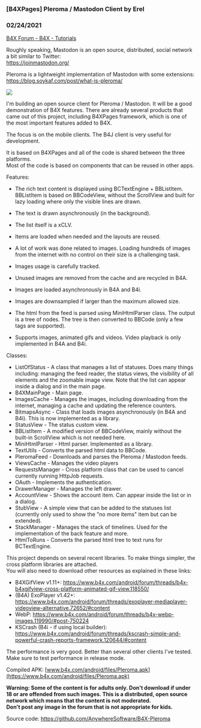 ###  [B4XPages] Pleroma / Mastodon Client by Erel
### 02/24/2021
[B4X Forum - B4X - Tutorials](https://www.b4x.com/android/forum/threads/119426/)

Roughly speaking, Mastodon is an open source, distributed, social network a bit similar to Twitter:  
<https://joinmastodon.org/>  
  
Pleroma is a lightweight implementation of Mastodon with some extensions: <https://blog.soykaf.com/post/what-is-pleroma/>  
  
![](https://www.b4x.com/basic4android/images/i_view64_FAQWSjENvw.png)  
  
I'm building an open source client for Pleroma / Mastodon. It will be a good demonstration of B4X features. There are already several products that came out of this project, including B4XPages framework, which is one of the most important features added to B4X.  
  
The focus is on the mobile clients. The B4J client is very useful for development.  
  
  
  
It is based on B4XPages and all of the code is shared between the three platforms.  
Most of the code is based on components that can be reused in other apps.  
  
Features:  

- The rich text content is displayed using BCTextEngine + BBListItem. BBListItem is based on BBCodeView, without the ScrollView and built for lazy loading where only the visible lines are drawn.
- The text is drawn asynchronously (in the background).
- The list itself is a xCLV.
- Items are loaded when needed and the layouts are reused.
- A lot of work was done related to images. Loading hundreds of images from the internet with no control on their size is a challenging task.

- Images usage is carefully tracked.
- Unused images are removed from the cache and are recycled in B4A.
- Images are loaded asynchronously in B4A and B4i.
- Images are downsampled if larger than the maximum allowed size.

- The html from the feed is parsed using MiniHtmlParser class. The output is a tree of nodes. The tree is then converted to BBCode (only a few tags are supported).
- Supports images, animated gifs and videos. Video playback is only implemented in B4A and B4i.

Classes:  

- ListOfStatus - A class that manages a list of statuses. Does many things including: managing the feed reader, the status views, the visibility of all elements and the zoomable image view. Note that the list can appear inside a dialog and in the main page.
- B4XMainPage - Main page.
- ImagesCache - Manages the images, including downloading from the internet, managing a cache and updating the reference counters.
- BitmapsAsync - Class that loads images asynchronously (in B4A and B4i). This is now implemented as a library.
- StatusView - The status custom view.
- BBListItem - A modified version of BBCodeView, mainly without the built-in ScrollView which is not needed here.
- MiniHtmlParser - Html parser. Implemented as a library.
- TextUtils - Converts the parsed html data to BBCode.
- PleromaFeed - Downloads and parses the Pleroma / Mastodon feeds.
- ViewsCache - Manages the video players
- RequestsManager - Cross platform class that can be used to cancel currently running HttpJob requests.
- OAuth - Implements the authentication.
- DrawerManager - Manages the left drawer.
- AccountView - Shows the account item. Can appear inside the list or in a dialog.
- StubView - A simple view that can be added to the statuses list (currently only used to show the "no more items" item but can be extended).
- StackManager - Manages the stack of timelines. Used for the implementation of the back feature and more.
- HtmlToRuns - Converts the parsed html tree to text runs for BCTextEngine.

This project depends on several recent libraries. To make things simpler, the cross platform libraries are attached.  
You will also need to download other resources as explained in these links:  
  
- B4XGifView v1.11+: <https://www.b4x.com/android/forum/threads/b4x-b4xgifview-cross-platform-animated-gif-view.118550/>  
- (B4A) ExoPlayer v1.42+: <https://www.b4x.com/android/forum/threads/exoplayer-mediaplayer-videoview-alternative.72652/#content>  
- WebP: <https://www.b4x.com/android/forum/threads/b4x-webp-images.119990/#post-750224>  
- KSCrash (B4i - if using local builder): <https://www.b4x.com/android/forum/threads/kscrash-simple-and-powerful-crash-reports-framework.120644/#content>  
  
  
The performance is very good. Better than several other clients I've tested. Make sure to test performance in release mode.  
  
Compiled APK: [www.b4x.com/android/files/Pleroma.apk](https://www.b4x.com/android/files/Pleroma.apk)  
  
**Warning: Some of the content is for adults only. Don't download if under 18 or are offended from such images. This is a distributed, open source network which means that the content is not moderated.  
Don't post any image in the forum that is not appropriate for kids.**  
  
Source code: <https://github.com/AnywhereSoftware/B4X-Pleroma>